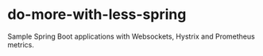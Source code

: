 # do-more-with-less-spring
Sample Spring Boot applications with Websockets, Hystrix and Prometheus metrics.

